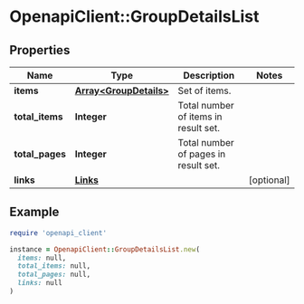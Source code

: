 # OpenapiClient::GroupDetailsList

## Properties

| Name | Type | Description | Notes |
| ---- | ---- | ----------- | ----- |
| **items** | [**Array&lt;GroupDetails&gt;**](GroupDetails.md) | Set of items. |  |
| **total_items** | **Integer** | Total number of items in result set. |  |
| **total_pages** | **Integer** | Total number of pages in result set. |  |
| **links** | [**Links**](Links.md) |  | [optional] |

## Example

```ruby
require 'openapi_client'

instance = OpenapiClient::GroupDetailsList.new(
  items: null,
  total_items: null,
  total_pages: null,
  links: null
)
```

